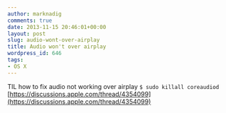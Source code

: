 ```yaml
---
author: marknadig
comments: true
date: 2013-11-15 20:46:01+00:00
layout: post
slug: audio-wont-over-airplay
title: Audio won't over airplay
wordpress_id: 646
tags:
- OS X
---
```


TIL how to fix audio not working over airplay
`
$ sudo killall coreaudiod
`
[https://discussions.apple.com/thread/4354099](https://discussions.apple.com/thread/4354099)
